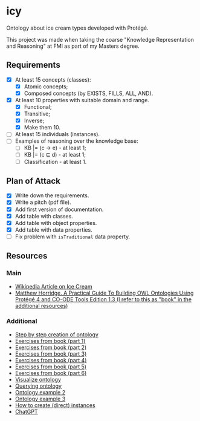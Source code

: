 # icy

Ontology about ice cream types developed with Protégé.

This project was made when taking the coarse "Knowledge Representation and Reasoning" at FMI as part of my Masters degree.

## Requirements

- [X] At least 15 concepts (classes):
  - [X] Atomic concepts;
  - [X] Composed concepts (by EXISTS, FILLS, ALL, AND).
- [X] At least 10 properties with suitable domain and range.
  - [X] Functional;
  - [X] Transitive;
  - [X] Inverse;
  - [X] Make them 10.
- [ ] At least 15 individuals (instances).
- [ ] Examples of reasoning over the knowledge base:
  - [ ] KB |= (c → e)  - at least 1;
  - [ ] KB |= (c ⊑ d) - at least 1;
  - [ ] Classification - at least 1.

## Plan of Attack

- [X] Write down the requirements.
- [X] Write a pitch (pdf file).
- [X] Add first version of documentation.
- [X] Add table with classes.
- [X] Add table with object properties.
- [X] Add table with data properties.
- [ ] Fix problem with `isTraditional` data property.

## Resources

### Main

- [Wikipedia Article on Ice Cream](https://en.wikipedia.org/wiki/Ice_cream)
- [Matthew Horridge. A Practical Guide To Building OWL Ontologies Using Protégé 4 and CO-ODE Tools Edition 1.3 (I refer to this as "book" in the additional resources)](https://www.researchgate.net/publication/272829948_A_Practical_Guide_To_Building_OWL_Ontologies_Using_Protege_4_and_CO-ODE_Tools_Edition_13)

### Additional

- [Step by step creation of ontology](https://www.youtube.com/watch?v=NnzAyFTCdyE)
- [Exercises from book (part 1)](https://www.youtube.com/watch?v=1wVeD2PutOA)
- [Exercises from book (part 2)](https://www.youtube.com/watch?v=mb_A3HTkk18)
- [Exercises from book (part 3)](https://www.youtube.com/watch?v=Ukwbj71yweA)
- [Exercises from book (part 4)](https://www.youtube.com/watch?v=V3QSmd3519s)
- [Exercises from book (part 5)](https://www.youtube.com/watch?v=uwJTBzS4Ss0)
- [Exercises from book (part 6)](https://www.youtube.com/watch?v=TLsCX5tDZKI)
- [Visualize ontology](https://www.youtube.com/watch?v=bpjMYBc98bk)
- [Querying ontology](https://www.youtube.com/watch?v=7a-WQQiJaYs)
- [Ontology example 2](https://www.youtube.com/watch?v=leO7__ZonbQ)
- [Ontology example 3](https://www.youtube.com/watch?v=R9ERlUgvgwM&list=PLea0WJq13cnAfCC0azrCyquCN_tPelJN1&index=1)
- [How to create (direct) instances](https://www.youtube.com/watch?v=LQ4iW3PO36E)
- [ChatGPT](https://openai.com/blog/chatgpt/)
